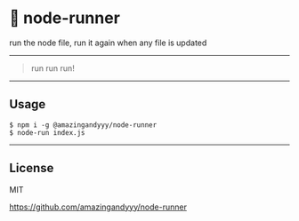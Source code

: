 # 🏃 node-runner

run the node file, run it again when any file is updated

---

> run run run!

---

## Usage

```shell
$ npm i -g @amazingandyyy/node-runner
$ node-run index.js
```

---

## License

MIT

https://github.com/amazingandyyy/node-runner
